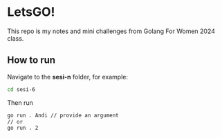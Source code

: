 # LetsGO!

This repo is my notes and mini challenges from Golang For Women 2024 class.

## How to run

Navigate to the **sesi-n** folder, for example:

```bash
cd sesi-6
```

Then run

```bash
go run . Andi // provide an argument
// or
go run . 2
```
